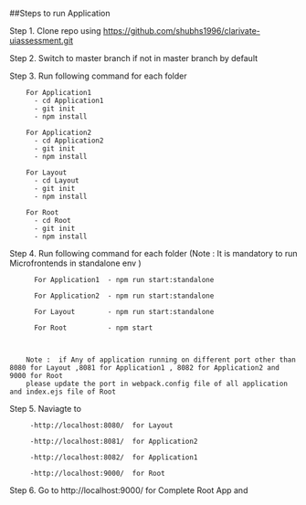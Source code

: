 

##Steps to run Application 

Step 1. Clone repo using https://github.com/shubhs1996/clarivate-uiassessment.git 


Step 2. Switch to master branch if not in master branch by default


Step 3. Run following command for each folder 

        For Application1
          - cd Application1
          - git init
          - npm install

        For Application2
          - cd Application2
          - git init
          - npm install

        For Layout
          - cd Layout
          - git init
          - npm install

        For Root
          - cd Root
          - git init
          - npm install


 Step 4. Run following command for each folder  (Note : It is mandatory to run Microfrontends in standalone env ) 
 
          For Application1  - npm run start:standalone 
          
          For Application2  - npm run start:standalone
          
          For Layout        - npm run start:standalone  
          
          For Root          - npm start



        Note :  if Any of application running on different port other than 8080 for Layout ,8081 for Application1 , 8082 for Application2 and  9000 for Root
        please update the port in webpack.config file of all application and index.ejs file of Root 



 Step 5. Naviagte to 
 
         -http://localhost:8080/  for Layout 
         
         -http://localhost:8081/  for Application2 
         
         -http://localhost:8082/  for Application1 
         
         -http://localhost:9000/  for Root 


 Step 6. Go to http://localhost:9000/ for Complete Root App and 





         

  
